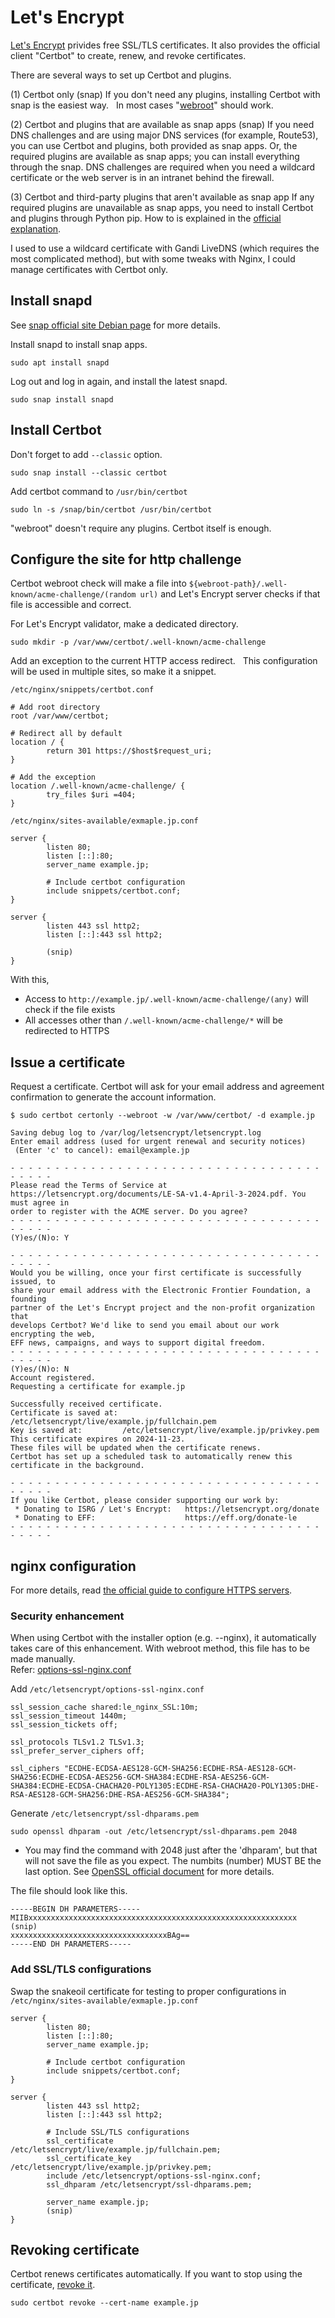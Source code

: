 # Let's Encrypt

[Let's Encrypt](https://letsencrypt.org/) privides free SSL/TLS certificates. It also provides the official client "Certbot" to create, renew, and revoke certificates.

There are several ways to set up Certbot and plugins.

(1) Certbot only (snap)
If you don't need any plugins, installing Certbot with snap is the easiest way.  
In most cases "[webroot](https://eff-certbot.readthedocs.io/en/stable/using.html#webroot)" should work.

(2) Certbot and plugins that are available as snap apps (snap)
If you need DNS challenges and are using major DNS services (for example, Route53), you can use Certbot and plugins, both provided as snap apps.
Or, the required plugins are available as snap apps; you can install everything through the snap.
DNS challenges are required when you need a wildcard certificate or the web server is in an intranet behind the firewall.

(3) Certbot and third-party plugins that aren't available as snap app
If any required plugins are unavailable as snap apps, you need to install Certbot and plugins through Python pip. How to is explained in the [official explanation](https://certbot.eff.org/).

I used to use a wildcard certificate with Gandi LiveDNS (which requires the most complicated method), but with some tweaks with Nginx, I could manage certificates with Certbot only.

## Install snapd

See [snap official site Debian page](https://snapcraft.io/docs/installing-snap-on-debian) for more details.

Install snapd to install snap apps.

```console
sudo apt install snapd
```

Log out and log in again, and install the latest snapd.

```console
sudo snap install snapd
```

## Install Certbot

Don't forget to add `--classic` option.

```console
sudo snap install --classic certbot
```

Add certbot command to `/usr/bin/certbot`

```console
sudo ln -s /snap/bin/certbot /usr/bin/certbot
```

"webroot" doesn't require any plugins. Certbot itself is enough.

## Configure the site for http challenge

Certbot webroot check will make a file into `${webroot-path}/.well-known/acme-challenge/(random url)` and Let's Encrypt server checks if that file is accessible and correct.

For Let's Encrypt validator, make a dedicated directory.

```console
sudo mkdir -p /var/www/certbot/.well-known/acme-challenge
```

Add an exception to the current HTTP access redirect.  
This configuration will be used in multiple sites, so make it a snippet.

`/etc/nginx/snippets/certbot.conf`

```config
# Add root directory
root /var/www/certbot;

# Redirect all by default
location / {
        return 301 https://$host$request_uri;
}

# Add the exception
location /.well-known/acme-challenge/ {
        try_files $uri =404;
}
```

`/etc/nginx/sites-available/exmaple.jp.conf`

```config
server {
        listen 80;
        listen [::]:80;
        server_name example.jp;

        # Include certbot configuration
        include snippets/certbot.conf;
}

server {
        listen 443 ssl http2;
        listen [::]:443 ssl http2;

        (snip)
}
```

With this,

- Access to `http://example.jp/.well-known/acme-challenge/(any)` will check if the file exists
- All accesses other than `/.well-known/acme-challenge/*` will be redirected to HTTPS

## Issue a certificate

Request a certificate. Certbot will ask for your email address and agreement confirmation to generate the account information.

```console
$ sudo certbot certonly --webroot -w /var/www/certbot/ -d example.jp

Saving debug log to /var/log/letsencrypt/letsencrypt.log
Enter email address (used for urgent renewal and security notices)
 (Enter 'c' to cancel): email@example.jp

- - - - - - - - - - - - - - - - - - - - - - - - - - - - - - - - - - - - - - - -
Please read the Terms of Service at
https://letsencrypt.org/documents/LE-SA-v1.4-April-3-2024.pdf. You must agree in
order to register with the ACME server. Do you agree?
- - - - - - - - - - - - - - - - - - - - - - - - - - - - - - - - - - - - - - - -
(Y)es/(N)o: Y

- - - - - - - - - - - - - - - - - - - - - - - - - - - - - - - - - - - - - - - -
Would you be willing, once your first certificate is successfully issued, to
share your email address with the Electronic Frontier Foundation, a founding
partner of the Let's Encrypt project and the non-profit organization that
develops Certbot? We'd like to send you email about our work encrypting the web,
EFF news, campaigns, and ways to support digital freedom.
- - - - - - - - - - - - - - - - - - - - - - - - - - - - - - - - - - - - - - - -
(Y)es/(N)o: N
Account registered.
Requesting a certificate for example.jp

Successfully received certificate.
Certificate is saved at: /etc/letsencrypt/live/example.jp/fullchain.pem
Key is saved at:         /etc/letsencrypt/live/example.jp/privkey.pem
This certificate expires on 2024-11-23.
These files will be updated when the certificate renews.
Certbot has set up a scheduled task to automatically renew this certificate in the background.

- - - - - - - - - - - - - - - - - - - - - - - - - - - - - - - - - - - - - - - -
If you like Certbot, please consider supporting our work by:
 * Donating to ISRG / Let's Encrypt:   https://letsencrypt.org/donate
 * Donating to EFF:                    https://eff.org/donate-le
- - - - - - - - - - - - - - - - - - - - - - - - - - - - - - - - - - - - - - - -
```

## nginx configuration

For more details, read [the official guide to configure HTTPS servers](https://nginx.org/en/docs/http/configuring_https_servers.html).

### Security enhancement

When using Certbot with the installer option (e.g. --nginx), it automatically takes care of this enhancement. With webroot method, this file has to be made manually.  
Refer: [options-ssl-nginx.conf](https://github.com/certbot/certbot/blob/master/certbot-nginx/certbot_nginx/_internal/tls_configs/options-ssl-nginx.conf)

Add `/etc/letsencrypt/options-ssl-nginx.conf`

```config
ssl_session_cache shared:le_nginx_SSL:10m;
ssl_session_timeout 1440m;
ssl_session_tickets off;

ssl_protocols TLSv1.2 TLSv1.3;
ssl_prefer_server_ciphers off;

ssl_ciphers "ECDHE-ECDSA-AES128-GCM-SHA256:ECDHE-RSA-AES128-GCM-SHA256:ECDHE-ECDSA-AES256-GCM-SHA384:ECDHE-RSA-AES256-GCM-SHA384:ECDHE-ECDSA-CHACHA20-POLY1305:ECDHE-RSA-CHACHA20-POLY1305:DHE-RSA-AES128-GCM-SHA256:DHE-RSA-AES256-GCM-SHA384";
```

Generate `/etc/letsencrypt/ssl-dhparams.pem`

```console
sudo openssl dhparam -out /etc/letsencrypt/ssl-dhparams.pem 2048
```

- You may find the command with 2048 just after the 'dhparam', but that will not save the file as you expect. The numbits (number) MUST BE the last option.
See [OpenSSL official document](https://docs.openssl.org/3.0/man1/openssl-dhparam/) for more details.

The file should look like this.

```config
-----BEGIN DH PARAMETERS-----
MIIBxxxxxxxxxxxxxxxxxxxxxxxxxxxxxxxxxxxxxxxxxxxxxxxxxxxxxxxxxxxx
(snip)
xxxxxxxxxxxxxxxxxxxxxxxxxxxxxxxxxxxBAg==
-----END DH PARAMETERS-----
```

### Add SSL/TLS configurations

Swap the snakeoil certificate for testing to proper configurations in `/etc/nginx/sites-available/exmaple.jp.conf`

```config
server {
        listen 80;
        listen [::]:80;
        server_name example.jp;

        # Include certbot configuration
        include snippets/certbot.conf;
}

server {
        listen 443 ssl http2;
        listen [::]:443 ssl http2;

        # Include SSL/TLS configurations
        ssl_certificate /etc/letsencrypt/live/example.jp/fullchain.pem;
        ssl_certificate_key /etc/letsencrypt/live/example.jp/privkey.pem;
        include /etc/letsencrypt/options-ssl-nginx.conf;
        ssl_dhparam /etc/letsencrypt/ssl-dhparams.pem;

        server_name example.jp;
        (snip)
}
```

## Revoking certificate

Certbot renews certificates automatically. If you want to stop using the certificate, [revoke it](https://eff-certbot.readthedocs.io/en/latest/using.html#revoking-certificates).

```console
sudo certbot revoke --cert-name example.jp
```

